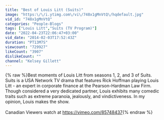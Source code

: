 ```yaml
---
title: "Best of Louis Litt (Suits)"
image: "https:\/\/i.ytimg.com\/vi\/748x1gMnVtQ\/hqdefault.jpg"
vid_id: "748x1gMnVtQ"
categories: "People-Blogs"
tags: ["Louis Litt","Suits (TV Program)"]
date: "2022-04-23T22:06:47+03:00"
vid_date: "2014-02-03T17:52:43Z"
duration: "PT13M7S"
viewcount: "729927"
likeCount: "3907"
dislikeCount: ""
channel: "Kelsey Gillett"
---
```

{% raw %}Best moments of Louis Litt from seasons 1, 2, and 3 of Suits. <br />Suits is a USA Network TV drama that features Rick Hoffman playing Louis Litt - an expert in corporate finance at the Pearson-Hardman Law Firm. Though considered a very dedicated partner, Louis exhibits many comedic traits such as extreme paranoia, jealously, and vindictiveness. In my opinion, Louis makes the show. <br /><br />Canadian Viewers watch at <a rel="nofollow" target="blank" href="https://vimeo.com/85748437">https://vimeo.com/85748437</a>{% endraw %}
